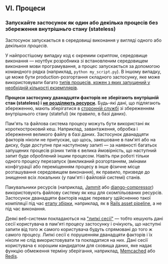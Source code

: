 ## VI. Процеси
### Запускайте застосунок як один або декілька процесів без збереження внутрішньго стану (stateless)

Застосунок запускається в середовищі виконання у вигляді одного або декількох *процесів*.

У найпростішому випадку код є окремим скриптом, середовище виконання — ноутбук розробника зі встановленим середовищем виконання мови програмування, а процес запускається за допомогою командного рядка (наприклад, `python my_script.py`). В іншому випадку, це може бути production-розгортання складного застосунку, яке може використовувати багато [типів процесів, кожен з яких запущений у необхідній кількості екземплярів](./concurrency).

**Процеси застосунку дванадцяти факторів не зберігають внутрішній стан (stateless) і [не розділяють ресурси](https://en.wikipedia.org/wiki/Shared_nothing_architecture).** Будь-які дані, що підлягають збереженню, мають зберігатися в [сторонній службі](./backing-services) зі збереженням внутрішнього стану (stateful) (як правило, в базі даних).

Пам'ять та файлова система процесу можуть бути використані як короткостроковий кеш. Наприклад, завантаження, обробка і збереження великого файлу в базі даних. Застосунок дванадцяти факторів ніколи не припускає, що щось, закешоване в пам'яті або на диску, буде доступне при наступному запиті — за наявності багатьох запущених процесів різних типів є велика ймовірність, що наступний запит буде оброблений іншим процесом. Навіть при роботі тільки одного процесу перезапуск (викликаний розгортанням, змінами конфігурації або переміщенням процесу в інше фізичне місце розташування середовищем виконання), як правило, призведе до знищення всіх локальних (у пам'яті і файловій системі) станів.

Пакувальники ресурсів (наприклад, [Jammit](http://documentcloud.github.com/jammit/) або [django-compressor](http://django-compressor.readthedocs.org/)) використовують файлову систему як кеш для скомпільованих ресурсів. Застосунок дванадцяти факторів надає перевагу здійсненню такої компіляції під час [етапу збірки](./build-release-run), наприклад, як в [Rails asset pipeline](http://guides.rubyonrails.org/asset_pipeline.html), а не під час виконання.

Деякі веб-системи покладаються на ["липкі сесії"](https://en.wikipedia.org/wiki/Load_balancing_%28computing%29#Persistence) — тобто кешують дані сесії користувача в пам'яті процесу застосунку і очікують, що наступні запити від того ж самого користувача будуть спрямовані до того ж самого процесу. Липкі сесії є порушенням дванадцяти факторів і їх ніколи не слід використовувати та покладатися на них. Дані сесії користувача є хорошим кандидатом для сховища даних, яке надає функцію обмеження терміну зберігання, наприклад, [Memcached](https://memcached.org/) або [Redis](http://redis.io/).